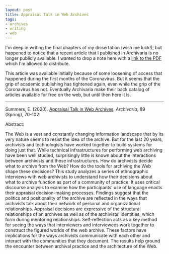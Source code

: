 ```yaml
---
layout: post
title: Appraisal Talk in Web Archives
tags:
- archives
- writing
- web
---
```


I'm deep in writing the final chapters of my dissertation (wish me luck!), but
happened to notice that a recent article that I published in Archivaria is no
longer publicly available. I wanted to drop a note here with a [link to the PDF]
which I'm allowed to distribute.

This article was available initially because of some loosening of access that
happened during the first months of the Coronavirus. But it seems that the grip
of academic publishing has tightened again, even while the grip of the
Coronavirus has not. Eventually Archivaria make their back catalog of articles
available for free on the web, but until then here it is.

---

Summers, E. (2020). [Appraisal Talk in Web Archives]. *Archivaria*, 89 (Spring), 70-102.

Abstract:

The Web is a vast and constantly changing information landscape that by its
very nature seems to resist the idea of the archive. But for the last 20 years,
archivists and technologists have worked together to build systems for doing
just that. While technical infrastructures for performing web archiving have
been well studied, surprisingly little is known about the interactions between
archivists and these infrastructures. How do archivists decide what to archive
from the Web? How do the tools for archiving the Web shape these decisions? This
study analyzes a series of ethnographic interviews with web archivists to
understand how their decisions about what to archive function as part of a
community of practice. It uses critical discourse analysis to examine how the
participants’ use of language enacts their appraisal decision-making processes.
Findings suggest that the politics and positionality of the archive are
reflected in the ways that archivists talk about their network of personal and
organizational relationships. Appraisal decisions are expressive of the
structural relationships of an archives as well as of the archivists’
identities, which form during mentoring relationships. Self-reflection acts as a
key method for seeing the ways that interviewers and interviewees work together
to construct the figured worlds of the web archive. These factors have
implications for the ways archivists communicate with each other and interact
with the communities that they document. The results help ground the encounter
between archival practice and the architecture of the Web.

[Appraisal Talk in Web Archives]: https://inkdroid.org/papers/appraisal-talk.pdf
[link to the pdf]: https://inkdroid.org/papers/appraisal-talk.pdf
